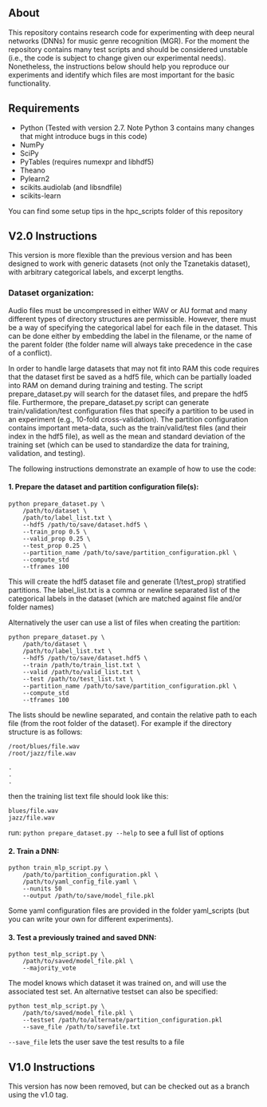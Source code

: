 ## About
This repository contains research code for experimenting with deep neural networks (DNNs) for music genre recognition (MGR). For the moment the repository contains many test scripts and should be considered unstable (i.e., the code is subject to change given our experimental needs). Nonetheless, the instructions below should help you reproduce our experiments and identify which files are most important for the basic functionality. 

## Requirements
- Python (Tested with version 2.7. Note Python 3 contains many changes that might introduce bugs in this code) 
- NumPy
- SciPy
- PyTables (requires numexpr and libhdf5)
- Theano
- Pylearn2
- scikits.audiolab (and libsndfile)
- scikits-learn

You can find some setup tips in the hpc_scripts folder of this repository

## V2.0 Instructions
This version is more flexible than the previous version and has been designed to work with generic datasets (not only the Tzanetakis dataset), with arbitrary categorical labels, and excerpt lengths.

### Dataset organization:
Audio files must be uncompressed in either WAV or AU format and many different types of directory structures are permissible. However, there must be a way of specifying the categorical label for each file in the dataset. This can be done either by embedding the label in the filename, or the name of the parent folder (the folder name will always take precedence in the case of a conflict).

In order to handle large datasets that may not fit into RAM this code requires that the dataset first be saved as a hdf5 file, which can be partially loaded into RAM on demand during training and testing. The script prepare_dataset.py will search for the dataset files, and prepare the hdf5 file. Furthermore, the prepare_dataset.py script can generate train/validation/test configuration files that specify a partition to be used in an experiment (e.g., 10-fold cross-validation). The partition configuration contains important meta-data, such as the train/valid/test files (and their index in the hdf5 file), as well as the mean and standard deviation of the training set (which can be used to standardize the data for training, validation, and testing).

The following instructions demonstrate an example of how to use the code:
#### 1. Prepare the dataset and partition configuration file(s):

```
python prepare_dataset.py \
	/path/to/dataset \
	/path/to/label_list.txt \
	--hdf5 /path/to/save/dataset.hdf5 \
	--train_prop 0.5 \
	--valid_prop 0.25 \
	--test_prop 0.25 \
	--partition_name /path/to/save/partition_configuration.pkl \
	--compute_std
	--tframes 100
```

This will create the hdf5 dataset file and generate (1/test_prop) stratified partitions. The label_list.txt is a comma or newline separated list of the categorical labels in the dataset (which are matched against file and/or folder names)

Alternatively the user can use a list of files when creating the partition:

```
python prepare_dataset.py \
	/path/to/dataset \
	/path/to/label_list.txt \
	--hdf5 /path/to/save/dataset.hdf5 \
	--train /path/to/train_list.txt \
	--valid /path/to/valid_list.txt \
	--test /path/to/test_list.txt \
	--partition_name /path/to/save/partition_configuration.pkl \
	--compute_std
	--tframes 100
```

The lists should be newline separated, and contain the relative path to each file (from the root folder of the dataset). For example if the directory structure is as follows:

```
/root/blues/file.wav   
/root/jazz/file.wav   
   
.   
.      
.   
```


then the training list text file should look like this:

```
blues/file.wav   
jazz/file.wav   
```

run: `python prepare_dataset.py --help` to see a full list of options

#### 2. Train a DNN:

```
python train_mlp_script.py \
	/path/to/partition_configuration.pkl \
	/path/to/yaml_config_file.yaml \
	--nunits 50
	--output /path/to/save/model_file.pkl
```

Some yaml configuration files are provided in the folder yaml_scripts (but you can write your own for different experiments).

#### 3. Test a previously trained and saved DNN:

```
python test_mlp_script.py \
	/path/to/saved/model_file.pkl \
	--majority_vote
```

The model knows which dataset it was trained on, and will use the associated test set. An alternative testset can also be specified:

```
python test_mlp_script.py \
	/path/to/saved/model_file.pkl \
	--testset /path/to/alternate/partition_configuration.pkl
	--save_file /path/to/savefile.txt
```

`--save_file` lets the user save the test results to a file


## V1.0 Instructions
This version has now been removed, but can be checked out as a branch using the v1.0 tag.
